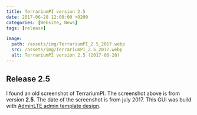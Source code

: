 ```yaml
---
title: TerrariumPI version 2.5
date: 2017-06-28 12:00:00 +0200
categories: [Website, News]
tags: [release]

image:
  path: /assets/img/TerrariumPI_2.5_2017.webp
  src: /assets/img/TerrariumPI_2.5_2017.webp
  alt: TerrariumPI version 2.5 (2017-06-28)
---
```


## Release 2.5

I found an old screenshot of TerrariumPI. The screenshot above is from version <strong>2.5</strong>. The date of the screenshot is from july 2017. This GUI was build with [AdminLTE admin template design](https://adminlte.io/).
